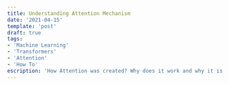 ```yaml
---
title: Understanding Attention Mechanism
date: '2021-04-15'
template: 'post'
draft: true
tags:
- 'Machine Learning'
- 'Transformers'
- 'Attention'
- 'How To' 
escription: 'How Attention was created? Why does it work and why it is one of the most important things in ML right now.'
---
```


<div class="center-all">
    <rnn-process></rnn-process>
</div>

<div class="center-all">
    <rnn-with-attention></rnn-with-attention>
</div>